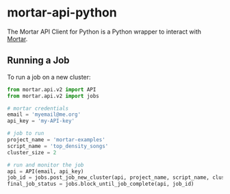 # mortar-api-python

The Mortar API Client for Python is a Python wrapper to interact with [Mortar](http://www.mortardata.com/).

## Running a Job

To run a job on a new cluster:

```python
from mortar.api.v2 import API
from mortar.api.v2 import jobs

# mortar credentials
email = 'myemail@me.org'
api_key = 'my-API-key'

# job to run
project_name = 'mortar-examples'
script_name = 'top_density_songs'
cluster_size = 2

# run and monitor the job
api = API(email, api_key)
job_id = jobs.post_job_new_cluster(api, project_name, script_name, cluster_size)
final_job_status = jobs.block_until_job_complete(api, job_id)
```
